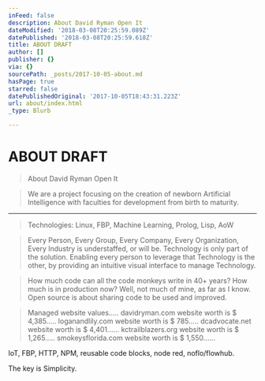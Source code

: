 ```yaml
---
inFeed: false
description: About David Ryman Open It
dateModified: '2018-03-08T20:25:59.089Z'
datePublished: '2018-03-08T20:25:59.618Z'
title: ABOUT DRAFT
author: []
publisher: {}
via: {}
sourcePath: _posts/2017-10-05-about.md
hasPage: true
starred: false
datePublishedOriginal: '2017-10-05T18:43:31.223Z'
url: about/index.html
_type: Blurb

---
```

# ABOUT DRAFT

> About David Ryman Open It

> We are a project focusing on the creation of newborn Artificial Intelligence with faculties for development from birth to maturity.

---

> Technologies: Linux, FBP, Machine Learning, Prolog, Lisp, AoW

> Every Person, Every Group, Every Company, Every Organization, Every Industry is understaffed, or will be. Technology is only part of the solution. Enabling every person to leverage that Technology is the other, by providing an intuitive visual interface to manage Technology.

> How much code can all the code monkeys write in 40+ years? How much is in production now? Well, not much of mine, as far as I know. Open source is about sharing code to be used and improved.

> Managed website values..... davidryman.com website worth is $ 4,385..... loganandlily.com website worth is $ 785..... dcadvocate.net website worth is $ 4,401...... kctrailblazers.org website worth is $ 1,265..... smokeysflorida.com website worth is $ 1,550......

IoT, FBP, HTTP, NPM, reusable code blocks, node red, noflo/flowhub.

The key is Simplicity.
